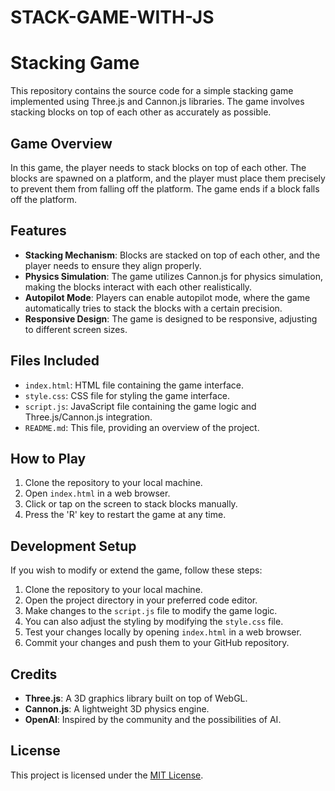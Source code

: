 # STACK-GAME-WITH-JS

# Stacking Game

This repository contains the source code for a simple stacking game implemented using Three.js and Cannon.js libraries. The game involves stacking blocks on top of each other as accurately as possible.

## Game Overview

In this game, the player needs to stack blocks on top of each other. The blocks are spawned on a platform, and the player must place them precisely to prevent them from falling off the platform. The game ends if a block falls off the platform. 

## Features

- **Stacking Mechanism**: Blocks are stacked on top of each other, and the player needs to ensure they align properly.
- **Physics Simulation**: The game utilizes Cannon.js for physics simulation, making the blocks interact with each other realistically.
- **Autopilot Mode**: Players can enable autopilot mode, where the game automatically tries to stack the blocks with a certain precision.
- **Responsive Design**: The game is designed to be responsive, adjusting to different screen sizes.

## Files Included

- `index.html`: HTML file containing the game interface.
- `style.css`: CSS file for styling the game interface.
- `script.js`: JavaScript file containing the game logic and Three.js/Cannon.js integration.
- `README.md`: This file, providing an overview of the project.

## How to Play

1. Clone the repository to your local machine.
2. Open `index.html` in a web browser.
3. Click or tap on the screen to stack blocks manually.
4. Press the 'R' key to restart the game at any time.

## Development Setup

If you wish to modify or extend the game, follow these steps:

1. Clone the repository to your local machine.
2. Open the project directory in your preferred code editor.
3. Make changes to the `script.js` file to modify the game logic.
4. You can also adjust the styling by modifying the `style.css` file.
5. Test your changes locally by opening `index.html` in a web browser.
6. Commit your changes and push them to your GitHub repository.

## Credits

- **Three.js**: A 3D graphics library built on top of WebGL.
- **Cannon.js**: A lightweight 3D physics engine.
- **OpenAI**: Inspired by the community and the possibilities of AI.

## License

This project is licensed under the [MIT License](LICENSE).
